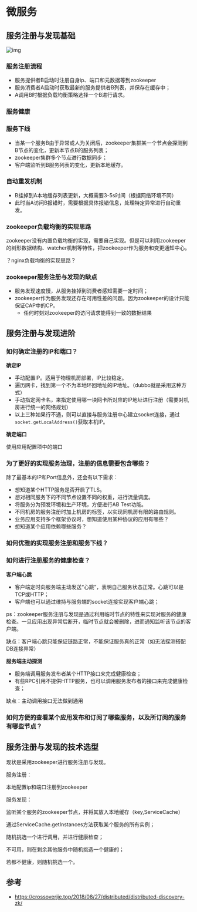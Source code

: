# 微服务

## 服务注册与发现基础

![img](https://img-blog.csdn.net/20160229174312700)

### 服务注册流程

* 服务提供者B启动时注册自身ip、端口和元数据等到zookeeper
* 服务消费者A启动时获取最新的服务提供者B列表，并保存在缓存中；
* A调用B时根据负载均衡策略选择一个B进行请求。 

### 服务健康



### 服务下线

* 当某一个服务B由于异常或人为关闭后，zookeeper集群某一个节点会探测到B节点的变化，更新本节点B的服务列表；
* zookeeper集群多个节点进行数据同步；
* 客户端监听到B服务列表的变化，更新本地缓存。

### 自动重发机制

* B挂掉到A本地缓存列表更新，大概需要3-5s时间（根据网络环境不同）
* 此时当A访问B报错时，需要根据具体报错信息，处理特定异常进行自动重发。

### zookeeper负载均衡的实现思路

zookeeper没有内置负载均衡的实现，需要自己实现。但是可以利用zookeeper的树形数据结构、watcher机制等特性，把zookeeper作为服务和变更通知中心。

？nginx负载均衡的实现思路？

### zookeeper服务注册与发现的缺点

* 服务发现速度慢，从服务挂掉到消费者感知需要一定时间；
* zookeeper作为服务发现还存在可用性差的问题。因为zookeeper的设计只能保证CAP中的CP。
  * 任何时刻对zookeeper的访问请求能得到一致的数据结果

## 服务注册与发现进阶

### 如何确定注册的IP和端口？

**确定IP**

* 手动配置IP。适用于物理机房部署，IP比较稳定。
* 遍历网卡，找到第一个不为本地环回地址的IP地址。（dubbo就是采用这种方式）
* 手动指定网卡名，来指定使用哪一块网卡所对应的IP地址进行注册（需要对机房进行统一的网络规划）
* 以上三种如果行不通，则可以直接与服务注册中心建立socket连接，通过`socket.getLocalAddress()`获取本机IP。

**确定端口**

使用应用配置项中的端口

### 为了更好的实现服务治理，注册的信息需要包含哪些？

除了最基本的IP和Port信息外，还会有以下需求：

* 想知道某个HTTP服务是否开启了TLS。
* 想对相同服务下的不同节点设置不同的权重，进行流量调度。
* 将服务分为预发环境和生产环境，方便进行AB Test功能。
* 不同机房的服务注册时加上机房的标签，以实现同机房有限的路由规则。
* 业务应用支持多个框架协议时，想知道使用某种协议的应用有哪些？
* 想知道某个应用依赖哪些服务？

### 如何优雅的实现服务注册和服务下线？

### 如何进行注册服务的健康检查？

**客户端心跳**

* 客户端定时向服务端主动发送“心跳”，表明自己服务状态正常。心跳可以是TCP或HTTP；
* 客户端也可以通过维持与服务端的socket连接实现客户端心跳；

ps：zookeeper服务注册与发现是通过利用临时节点的特性来实现对服务的健康检查。一旦应用出现异常后断开，临时节点就会被删除，进而通知监听该节点的客户端。

缺点：客户端心跳只能保证链路正常，不能保证服务真的正常（如无法探测搭配DB连接异常）

**服务端主动探测**

* 服务端调用服务发布者某个HTTP接口来完成健康检查；
* 有些RPC引用不提供HTTP服务，也可以调用服务发布者的接口来完成健康检查；

缺点：主动调用接口无法做到通用

### 如何方便的查看某个应用发布和订阅了哪些服务，以及所订阅的服务有哪些节点？



## 服务注册与发现的技术选型

现状是采用zookeeper进行服务注册与发现。

服务注册：

本地配置ip和端口注册到zookeeper

服务发现：

监听某个服务的zookeeper节点，并将其放入本地缓存（key,ServiceCache）

通过ServiceCache.getInstances方法获取某个服务的所有实例；

随机挑选一个进行调用，并进行健康检查；

不可用，则在剩余其他服务中随机挑选一个健康的；

若都不健康，则随机挑选一个。

## 参考

* https://crossoverjie.top/2018/08/27/distributed/distributed-discovery-zk/